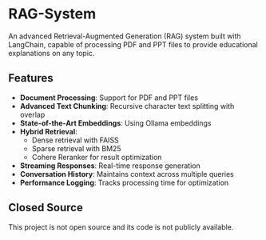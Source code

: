 # RAG-System

An advanced Retrieval-Augmented Generation (RAG) system built with LangChain, capable of processing PDF and PPT files to provide educational explanations on any topic.

## Features

- **Document Processing**: Support for PDF and PPT files
- **Advanced Text Chunking**: Recursive character text splitting with overlap
- **State-of-the-Art Embeddings**: Using Ollama embeddings
- **Hybrid Retrieval**:
  - Dense retrieval with FAISS
  - Sparse retrieval with BM25
  - Cohere Reranker for result optimization
- **Streaming Responses**: Real-time response generation
- **Conversation History**: Maintains context across multiple queries
- **Performance Logging**: Tracks processing time for optimization

## Closed Source

This project is not open source and its code is not publicly available.
